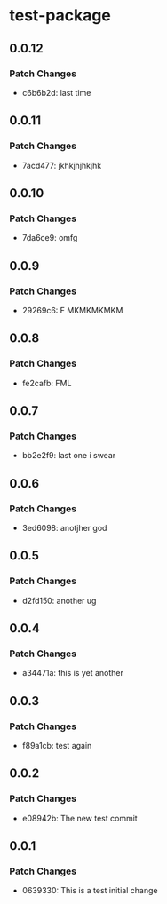 # test-package

## 0.0.12

### Patch Changes

-   c6b6b2d: last time

## 0.0.11

### Patch Changes

-   7acd477: jkhkjhjhkjhk

## 0.0.10

### Patch Changes

-   7da6ce9: omfg

## 0.0.9

### Patch Changes

-   29269c6: F MKMKMKMKM

## 0.0.8

### Patch Changes

-   fe2cafb: FML

## 0.0.7

### Patch Changes

-   bb2e2f9: last one i swear

## 0.0.6

### Patch Changes

-   3ed6098: anotjher god

## 0.0.5

### Patch Changes

-   d2fd150: another ug

## 0.0.4

### Patch Changes

-   a34471a: this is yet another

## 0.0.3

### Patch Changes

-   f89a1cb: test again

## 0.0.2

### Patch Changes

-   e08942b: The new test commit

## 0.0.1

### Patch Changes

-   0639330: This is a test initial change
